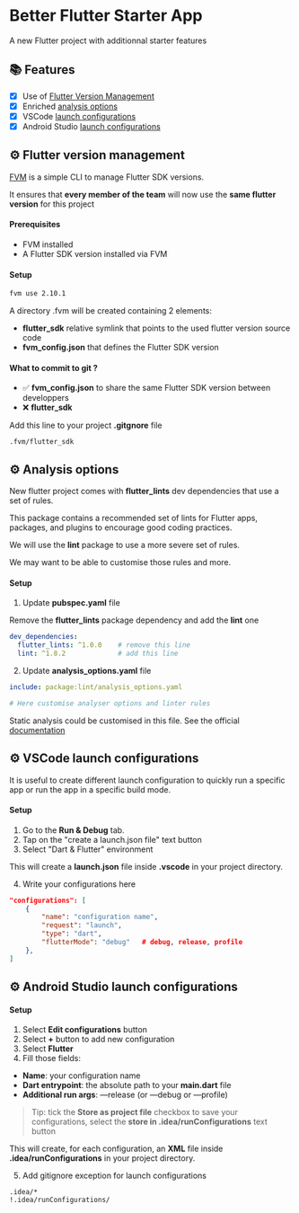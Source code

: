 # Better Flutter Starter App

A new Flutter project with additionnal starter features

## 📚 Features

- [x] Use of [Flutter Version Management](#fvm)
- [x] Enriched [analysis options](#analysisoptions)
- [x] VSCode [launch configurations](#vscodelaunchconfigurations)
- [x] Android Studio [launch configurations](#androidstudiolaunchconfigurations)
  
<a name="fvm"/>

## ⚙️ Flutter version management

[FVM](https://fvm.app/) is a simple CLI to manage Flutter SDK versions.

It ensures that **every member of the team** will now use the **same flutter version** for this project

#### Prerequisites

- FVM installed
- A Flutter SDK version installed via FVM

#### Setup

```bash
fvm use 2.10.1
```

A directory .fvm will be created containing 2 elements:
- **flutter_sdk** relative symlink that points to the used flutter version source code
- **fvm_config.json** that defines the Flutter SDK version

####  What to commit to git ?
- ✅ **fvm_config.json** to share the same Flutter SDK version between developpers
- ❌ **flutter_sdk**

Add this line to your project **.gitgnore** file
```.gitignore
.fvm/flutter_sdk
```

<a name="analysisoptions"/>

## ⚙️ Analysis options

New flutter project comes with **flutter_lints** dev dependencies that use a set of rules.

This package contains a recommended set of lints for Flutter apps, packages, and plugins to encourage good coding practices.

We will use the **lint** package to use a more severe set of rules. 

We may want to be able to customise those rules and more.

#### Setup

1. Update **pubspec.yaml** file

Remove the **flutter_lints** package dependency and add the **lint** one

```yaml
dev_dependencies:
  flutter_lints: ^1.0.0    # remove this line
  lint: ^1.8.2             # add this line
```

2. Update **analysis_options.yaml** file
```yaml
include: package:lint/analysis_options.yaml

# Here customise analyser options and linter rules
```

Static analysis could be customised in this file.
See the official [documentation](https://dart.dev/guides/language/analysis-options)


<a name="vscodelaunchconfigurations"/>

## ⚙️ VSCode launch configurations

It is useful to create different launch configuration to quickly run a specific app or run the app in a specific build mode.

#### Setup

1. Go to the **Run & Debug** tab.
2. Tap on the "create a launch.json file" text button
3. Select "Dart & Flutter" environment

This will create a **launch.json** file inside **.vscode** in your project directory. 

4. Write your configurations here

```json
"configurations": [
	{
		"name": "configuration name",
		"request": "launch",
		"type": "dart",
		"flutterMode": "debug"   # debug, release, profile
	},
]
```

<a name="androidstudiolaunchconfigurations"/>

## ⚙️ Android Studio launch configurations

#### Setup

1. Select **Edit configurations** button
2. Select **+** button to add new configuration
3. Select **Flutter**
4. Fill those fields:

- **Name**: your configuration name
- **Dart entrypoint**: the absolute path to your **main.dart** file
- **Additional run args**: —release (or —debug or —profile)

> Tip: tick the **Store as project file** checkbox to save your configurations, select the **store in .idea/runConfigurations** text button

This will create, for each configuration, an **XML** file inside **.idea/runConfigurations** in your project directory. 

5. Add gitignore exception for launch configurations

```text
.idea/*
!.idea/runConfigurations/
```